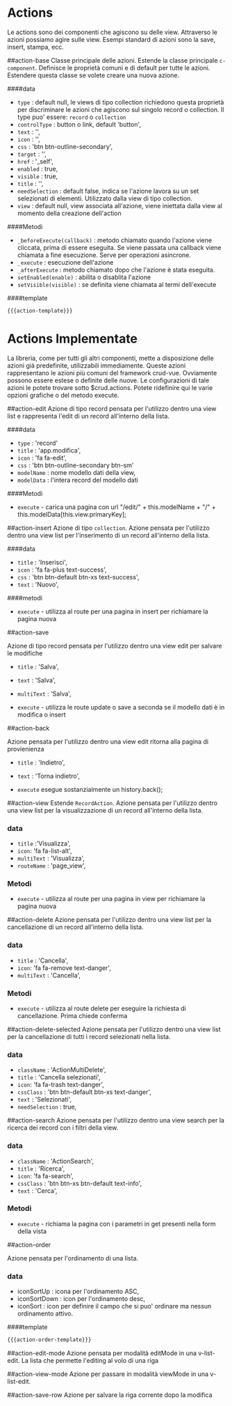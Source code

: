 # Actions

Le actions sono dei componenti che agiscono su delle view. Attraverso le azioni possiamo agire sulle view. Esempi
standard di azioni sono la save, insert, stampa, ecc.

##action-base
Classe principale delle azioni. Estende la classe principale `c-component`. Definisce le proprietà comuni e di default
per tutte le azioni. Estendere questa classe se volete creare una nuova azione.

####data

- `type` : default null, le views di tipo collection richiedono questa proprietà per discriminare le azioni che agiscono
sul singolo record o collection. Il type puo' essere: `record` o `collection`
- `controlType` : button o link, default 'button',
- `text` : '',
- `icon` : '',
- `css` : 'btn btn-outline-secondary',
- `target` : '',
- `href` : '_self',
- `enabled` : true,
- `visible` : true,
- `title` : '',
- `needSelection`  : default false, indica se l'azione lavora su un set selezionati di elementi. Utilizzato dalla view di 
tipo collection.
- `view` : default null, view associata all'azione, viene iniettata dalla view al momento della creazione dell'action


####Metodi

- `_beforeExecute(callback)` : metodo chiamato quando l'azione viene cliccata, prima di essere eseguita. Se viene passata
una callback viene chiamata a fine esecuzione. Serve per operazioni asincrone.
- `_execute` : esecuzione dell'azione 
- `_afterExecute` : metodo chiamato dopo che l'azione è stata eseguita.
- `setEnabled(enable)` : abilita o disablita l'azione
- `setVisible(visible)` : se definita viene chiamata al termi dell'execute

    
####template
```html
{{{action-template}}}
```



# Actions Implementate

La libreria, come per tutti gli altri componenti, mette a disposizione delle azioni già predefinite, 
utilizzabili immediamente. Queste azioni rappresentano le azioni più comuni del framework crud-vue. Ovviamente
possono essere estese o definite delle nuove. Le configurazioni di tale azioni le potete trovare sotto
$crud.actions. Potete ridefinire qui le varie opzioni grafiche o del metodo execute.

##action-edit
Azione di tipo record pensata per l'utilizzo dentro una view list e rappresenta l'edit di un record 
all'interno della lista. 

####data

- `type` : 'record'
- `title` : 'app.modifica',
- `icon` : 'fa fa-edit',
- `css` : 'btn btn-outline-secondary btn-sm'
- `modelName` : nome modello dati della view,
- `modelData` : l'intera record del modello dati

####Metodi 

- `execute` - carica una pagina con url "/edit/" + this.modelName + "/" + this.modelData[this.view.primaryKey];


##action-insert
Azione di tipo  `collection`. Azione pensata per l'utilizzo dentro una view list  per l'inserimento di un record all'interno della lista.

####data

- `title` : 'Inserisci',
- `icon` : 'fa fa-plus text-success',
- `css` : 'btn btn-default btn-xs text-success',
- `text` : 'Nuovo',
     
####metodi

- `execute` - utilizza al route per una pagina in insert per richiamare la pagina nuova

##action-save

Azione di tipo record pensata per l'utilizzo dentro una view edit per salvare le modifiche

- `title` : 'Salva',
- `text` : 'Salva',
- `multiText` : 'Salva',

- `execute` - utilizza le route update o save a seconda se il modello dati è in modifica o insert


##action-back

Azione pensata per l'utilizzo dentro una view edit ritorna alla pagina di provienienza

- `title` : 'Indietro',
- `text` : 'Torna indietro',

- `execute` esegue sostanzialmente un history.back();


##action-view
Estende `RecordAction`. Azione pensata per l'utilizzo dentro una view list  per la visualizzazione di un record all'interno della lista.

### data

- `title` :'Visualizza',
- `icon`:  'fa fa-list-alt',
- `multiText` : 'Visualizza',
- `routeName` : 'page_view',
     
### Metodi

- `execute` - utilizza al route per una pagina in view per richiamare la pagina nuova


##action-delete
Azione pensata per l'utilizzo dentro una view list  per la cancellazione di un record all'interno della lista.

### data

- `title` : 'Cancella',
- `icon`:  'fa fa-remove text-danger',
- `multiText` : 'Cancella',
     
### Metodi

- `execute` - utilizza al route delete per eseguire la richiesta di cancellazione. Prima chiede conferma



##action-delete-selected
Azione pensata per l'utilizzo dentro una view list  per la cancellazione di tutti i record selezionati nella lista.

### data

- `className` : 'ActionMultiDelete',
- `title` : 'Cancella selezionati',
- `icon`:  'fa fa-trash text-danger',
- `cssClass` : 'btn btn-default btn-xs text-danger',
- `text` : 'Selezionati',
- `needSelection` : true,     


##action-search
Azione pensata per l'utilizzo dentro una view search  per la ricerca dei record con i filtri della view.

### data

- `className` : 'ActionSearch',
- `title` : 'Ricerca',
- `icon`:  'fa fa-search',
- `cssClass` : 'btn btn-xs btn-default text-info',
- `text` : 'Cerca',
     
### Metodi

- `execute` - richiama la pagina con i parametri in get presenti nella form della vista


##action-order

Azione pensata per l'ordinamento di una lista.
### data
- iconSortUp : icona per l'ordinamento ASC,
- iconSortDown :  icon per l'ordinamento desc,
- iconSort : icon per definire il campo che si puo' ordinare ma nessun ordinamento attivo.

####template
```html
{{{action-order-template}}}
```




##action-edit-mode
Azione pensata per modalità editMode in una v-list-edit. La lista che permette l'editing al volo di una riga

##action-view-mode
Azione per passare in modalità viewMode in una v-list-edit.

##action-save-row
Azione per salvare la riga corrente dopo la modifica

